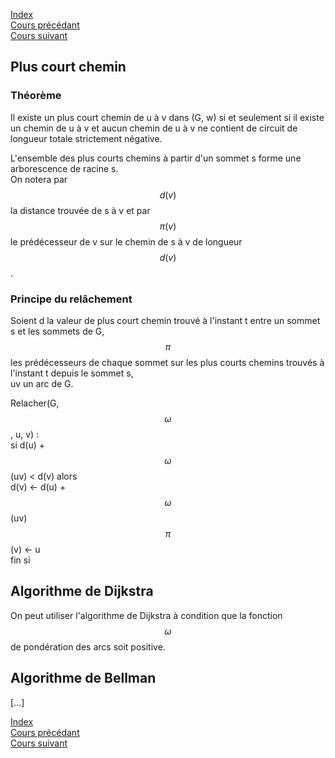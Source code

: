 <script type="text/javascript" src="https://cdnjs.cloudflare.com/ajax/libs/mathjax/2.7.7/latest.js?config=TeX-MML-AM_CHTML"></script>  
<link rel="stylesheet" type="text/css" href="https://tikzjax.com/v1/fonts.css">  
<script src="https://tikzjax.com/v1/tikzjax.js"></script>

[Index](./index.md)  
[Cours précédant](./cours_4.md)  
[Cours suivant](./cours_6.md)

## Plus court chemin

### Théorème

Il existe un plus court chemin de u à v dans (G, w) si et seulement si il existe un chemin de u à v et aucun chemin de u à v ne contient de circuit de longueur totale strictement négative.

L'ensemble des plus courts chemins à partir d'un sommet s forme une arborescence de racine s.  
On notera par $$d(v)$$ la distance trouvée de s à v et par $$\pi (v)$$ le prédécesseur de v sur le chemin de s à v de longueur $$d(v)$$.

### Principe du relâchement

Soient d la valeur de plus court chemin trouvé à l'instant t entre un sommet s et les sommets de G,  
$$\pi$$ les prédécesseurs de chaque sommet sur les plus courts chemins trouvés à l'instant t depuis le sommet s,  
uv un arc de G.  

Relacher(G, $$\omega$$, u, v) :  
si d(u) + $$\omega$$(uv) < d(v) alors  
	d(v) <- d(u) + $$\omega$$(uv)  
	$$\pi$$(v) <- u  
fin si

## Algorithme de Dijkstra

On peut utiliser l'algorithme de Dijkstra à condition que la fonction $$\omega$$ de pondération des arcs soit positive.

## Algorithme de Bellman

[...]

[Index](./index.md)  
[Cours précédant](./cours_4.md)  
[Cours suivant](./cours_6.md)
